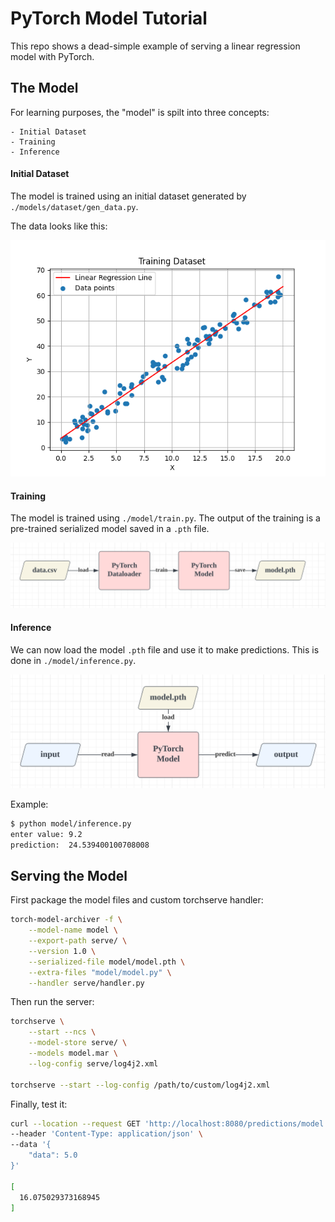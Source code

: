 # PyTorch Model Tutorial

This repo shows a dead-simple example of serving a linear regression model with PyTorch.

## The Model

For learning purposes, the "model" is spilt into three concepts:

    - Initial Dataset
    - Training
    - Inference

#### Initial Dataset

The model is trained using an initial dataset generated by `./models/dataset/gen_data.py`.

The data looks like this:

<img src="model/dataset/data.png" alt="data" width="600"/>

#### Training

The model is trained using `./model/train.py`. The output of the training is a pre-trained serialized model saved in a `.pth` file.

<img src="docs/train.png" alt="train" width="800"/>

#### Inference

We can now load the model `.pth` file and use it to make predictions. This is done in `./model/inference.py`.

<img src="docs/inference.png" alt="inference" width="800"/>

Example:

```bash
$ python model/inference.py
enter value: 9.2
prediction:  24.539400100708008
```

## Serving the Model

First package the model files and custom torchserve handler:

```bash
torch-model-archiver -f \
    --model-name model \
    --export-path serve/ \
    --version 1.0 \
    --serialized-file model/model.pth \
    --extra-files "model/model.py" \
    --handler serve/handler.py
```

Then run the server:

```bash
torchserve \
    --start --ncs \
    --model-store serve/ \
    --models model.mar \
    --log-config serve/log4j2.xml

torchserve --start --log-config /path/to/custom/log4j2.xml
```

Finally, test it:

```bash
curl --location --request GET 'http://localhost:8080/predictions/model' \
--header 'Content-Type: application/json' \
--data '{
    "data": 5.0
}'

[
  16.075029373168945
]
```
